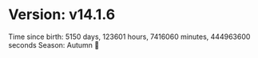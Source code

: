 # Version: v14.1.6
Time since birth: 5150 days, 123601 hours, 7416060 minutes, 444963600 seconds
Season: Autumn 🍁
